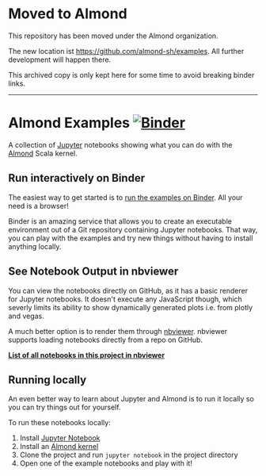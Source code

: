 # Moved to Almond
This repository has been moved under the Almond organization.

The new location ist https://github.com/almond-sh/examples. All further development will happen there.

This archived copy is only kept here for some time to avoid breaking binder links.

---

# Almond Examples [![Binder](https://mybinder.org/badge_logo.svg)](https://mybinder.org/v2/gh/sbrunk/almond-examples/master)

A collection of [Jupyter](http://jupyter.org/) notebooks showing what you can do with the [Almond](http://almond-sh.github.io/almond/stable/docs/intro) Scala kernel.

## Run interactively on Binder
The easiest way to get started is to [run the examples on Binder](https://mybinder.org/v2/gh/sbrunk/almond-examples/master
). All your need is a browser!

Binder is an amazing service that allows you to create an executable environment out of a Git repository containing
Jupyter notebooks. That way, you can play with the examples and try new things without having to install anything locally.

## See Notebook Output in nbviewer
You can view the notebooks directly on GitHub, as it has a basic renderer for Jupyter notebooks. It doesn't execute any JavaScript though, which severly limits its ability to show dynamically generated plots i.e. from plotly and vegas.

A much better option is to render them through [nbviewer](https://nbviewer.jupyter.org/). nbviewer supports loading notebooks directly from a repo on GitHub.

**[List of all notebooks in this project in nbviewer](https://nbviewer.jupyter.org/github/sbrunk/almond-examples/tree/master/)**

## Running locally
An even better way to learn about Jupyter and Almond is to run it locally so you can try things out for yourself.

To run these notebooks locally:
1. Install [Jupyter Notebook](http://jupyter.org/install)
2. Install an [Almond kernel](http://almond-sh.github.io/almond/stable/docs/quick-start-install)
3. Clone the project and run `jupyter notebook` in the project directory
4. Open one of the example notebooks and play with it!
